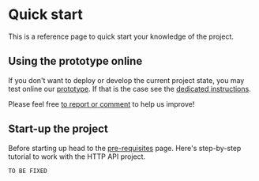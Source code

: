 
# Quick start

This is a reference page to quick start your knowledge of the project.


## Using the prototype online

If you don't want to deploy or develop the current project state, you may test online our [prototype](https://b2stage.cineca.it/api/status). If that is the case see the [dedicated instructions](prototype.md).

Please feel free [to report or comment](https://gitter.im/EUDAT-B2STAGE/http-api) to help us improve!


## Start-up the project

Before starting up head to the [pre-requisites](docs/deploy/preq.md) page.
Here's step-by-step tutorial to work with the HTTP API project.

`TO BE FIXED`
